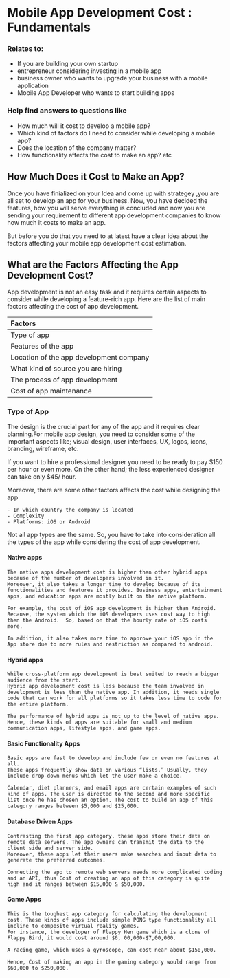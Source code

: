 
# Mobile App Development Cost : Fundamentals 

### Relates to:
- If you are building your own startup
- entrepreneur considering investing in a mobile app
- business owner who wants to upgrade your business with a mobile application
- Mobile App Developer who wants to start building apps


### Help find answers to questions like
- How much will it cost to develop a mobile app?
- Which kind of factors do I need to consider while developing a mobile app?
- Does the location of the company matter?
- How functionality affects the cost to make an app? etc

## How Much Does it Cost to Make an App?
Once you have finialized on your Idea and come up with strategey ,you are all set to develop an app for your business.
Now, you have decided the features, how you will serve everything is concluded and now you are sending your requirement to different app development companies to know how much it costs to make an app.

But before you do that you need to at latest have a clear idea about the factors affecting your mobile app development cost estimation.

## What are the Factors Affecting the App Development Cost?
App development is not an easy task and it requires certain aspects to consider while developing a feature-rich app. Here are the list of main factors affecting the cost of app development.

|Factors | 
| :---|
|Type of app|
|Features of the app|
|Location of the app development company|
|What kind of source you are hiring|
|The process of app development|
|Cost of app maintenance|

### Type of App
The design is the crucial part for any of the app and it requires clear planning.For mobile app design, you need to consider some of the important aspects like; visual design, user interfaces, UX, logos, icons, branding, wireframe, etc.

If you want to hire a professional designer you need to be ready to pay $150 per hour or even more. On the other hand; the less experienced designer can take only $45/ hour.

Moreover, there are some other factors affects the cost while designing the app

    - In which country the company is located
    - Complexity
    - Platforms: iOS or Android
    

Not all app types are the same. So, you have to take into consideration all the types of the app while considering the cost of app development.

#### Native apps
    The native apps development cost is higher than other hybrid apps because of the number of developers involved in it.
    Moreover, it also takes a longer time to develop because of its functionalities and features it provides. Business apps, entertainment apps, and education apps are mostly built on the native platform.

    For example, the cost of iOS app development is higher than Android.  Because, the system which the iOS developers uses cost way to high then the Android.  So, based on that the hourly rate of iOS costs more.

    In addition, it also takes more time to approve your iOS app in the App store due to more rules and restriction as compared to android.

#### Hybrid apps
    While cross-platform app development is best suited to reach a bigger audience from the start.
    Hybrid app development cost is less because the team involved in development is less than the native app. In addition, it needs single code that can work for all platforms so it takes less time to code for the entire platform.

    The performance of hybrid apps is not up to the level of native apps. Hence, these kinds of apps are suitable for small and medium communication apps, lifestyle apps, and game apps.

#### Basic Functionality Apps
    Basic apps are fast to develop and include few or even no features at all.
    These apps frequently show data on various “lists.” Usually, they include drop-down menus which let the user make a choice.

    Calendar, diet planners, and email apps are certain examples of such kind of apps. The user is directed to the second and more specific list once he has chosen an option. The cost to build an app of this category ranges between $5,000 and $25,000.

#### Database Driven Apps
    Contrasting the first app category, these apps store their data on remote data servers. The app owners can transmit the data to the client side and server side.
    Moreover, these apps let their users make searches and input data to generate the preferred outcomes.

    Connecting the app to remote web servers needs more complicated coding and an API, thus Cost of creating an app of this category is quite high and it ranges between $15,000 & $50,000.

#### Game Apps
    This is the toughest app category for calculating the development cost. These kinds of apps include simple PONG type functionality all incline to composite virtual reality games.
    For instance, the developer of Flappy Hen game which is a clone of Flappy Bird, it would cost around $6, 00,000-$7,00,000.

    A racing game, which uses a gyroscope, can cost near about $150,000.

    Hence, Cost of making an app in the gaming category would range from $60,000 to $250,000.
  
